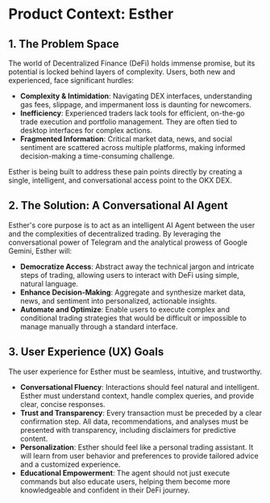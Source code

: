 # Product Context: Esther

## 1. The Problem Space
The world of Decentralized Finance (DeFi) holds immense promise, but its potential is locked behind layers of complexity. Users, both new and experienced, face significant hurdles:
- **Complexity & Intimidation**: Navigating DEX interfaces, understanding gas fees, slippage, and impermanent loss is daunting for newcomers.
- **Inefficiency**: Experienced traders lack tools for efficient, on-the-go trade execution and portfolio management. They are often tied to desktop interfaces for complex actions.
- **Fragmented Information**: Critical market data, news, and social sentiment are scattered across multiple platforms, making informed decision-making a time-consuming challenge.

Esther is being built to address these pain points directly by creating a single, intelligent, and conversational access point to the OKX DEX.

## 2. The Solution: A Conversational AI Agent
Esther's core purpose is to act as an intelligent AI Agent between the user and the complexities of decentralized trading. By leveraging the conversational power of Telegram and the analytical prowess of Google Gemini, Esther will:
- **Democratize Access**: Abstract away the technical jargon and intricate steps of trading, allowing users to interact with DeFi using simple, natural language.
- **Enhance Decision-Making**: Aggregate and synthesize market data, news, and sentiment into personalized, actionable insights.
- **Automate and Optimize**: Enable users to execute complex and conditional trading strategies that would be difficult or impossible to manage manually through a standard interface.

## 3. User Experience (UX) Goals
The user experience for Esther must be seamless, intuitive, and trustworthy.
- **Conversational Fluency**: Interactions should feel natural and intelligent. Esther must understand context, handle complex queries, and provide clear, concise responses.
- **Trust and Transparency**: Every transaction must be preceded by a clear confirmation step. All data, recommendations, and analyses must be presented with transparency, including disclaimers for predictive content.
- **Personalization**: Esther should feel like a personal trading assistant. It will learn from user behavior and preferences to provide tailored advice and a customized experience.
- **Educational Empowerment**: The agent should not just execute commands but also educate users, helping them become more knowledgeable and confident in their DeFi journey.
